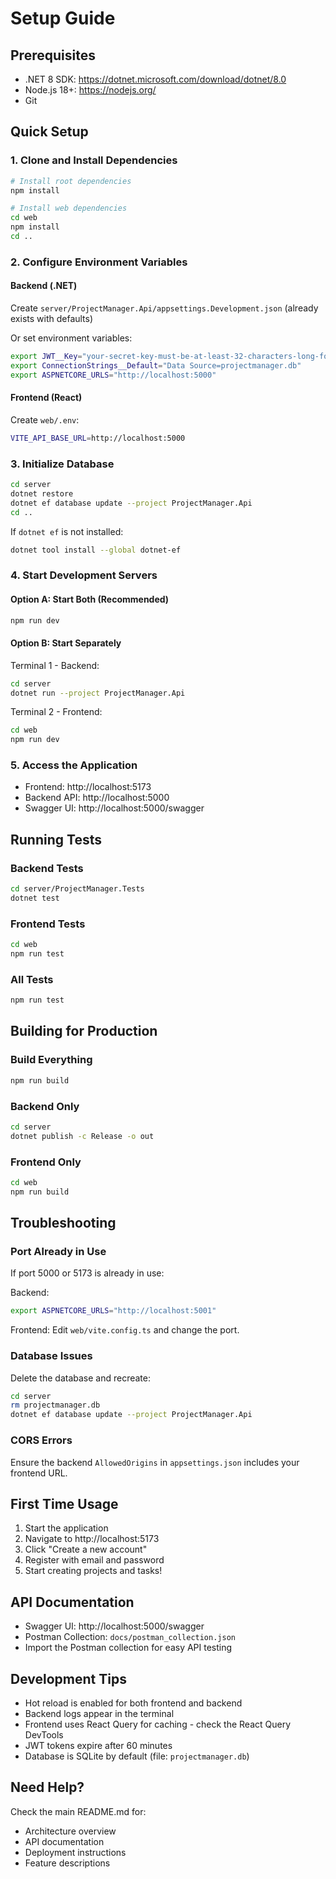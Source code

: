 # Setup Guide

## Prerequisites

- .NET 8 SDK: https://dotnet.microsoft.com/download/dotnet/8.0
- Node.js 18+: https://nodejs.org/
- Git

## Quick Setup

### 1. Clone and Install Dependencies

```bash
# Install root dependencies
npm install

# Install web dependencies
cd web
npm install
cd ..
```

### 2. Configure Environment Variables

#### Backend (.NET)
Create `server/ProjectManager.Api/appsettings.Development.json` (already exists with defaults)

Or set environment variables:
```bash
export JWT__Key="your-secret-key-must-be-at-least-32-characters-long-for-security"
export ConnectionStrings__Default="Data Source=projectmanager.db"
export ASPNETCORE_URLS="http://localhost:5000"
```

#### Frontend (React)
Create `web/.env`:
```bash
VITE_API_BASE_URL=http://localhost:5000
```

### 3. Initialize Database

```bash
cd server
dotnet restore
dotnet ef database update --project ProjectManager.Api
cd ..
```

If `dotnet ef` is not installed:
```bash
dotnet tool install --global dotnet-ef
```

### 4. Start Development Servers

#### Option A: Start Both (Recommended)
```bash
npm run dev
```

#### Option B: Start Separately

Terminal 1 - Backend:
```bash
cd server
dotnet run --project ProjectManager.Api
```

Terminal 2 - Frontend:
```bash
cd web
npm run dev
```

### 5. Access the Application

- Frontend: http://localhost:5173
- Backend API: http://localhost:5000
- Swagger UI: http://localhost:5000/swagger

## Running Tests

### Backend Tests
```bash
cd server/ProjectManager.Tests
dotnet test
```

### Frontend Tests
```bash
cd web
npm run test
```

### All Tests
```bash
npm run test
```

## Building for Production

### Build Everything
```bash
npm run build
```

### Backend Only
```bash
cd server
dotnet publish -c Release -o out
```

### Frontend Only
```bash
cd web
npm run build
```

## Troubleshooting

### Port Already in Use
If port 5000 or 5173 is already in use:

Backend:
```bash
export ASPNETCORE_URLS="http://localhost:5001"
```

Frontend: Edit `web/vite.config.ts` and change the port.

### Database Issues
Delete the database and recreate:
```bash
cd server
rm projectmanager.db
dotnet ef database update --project ProjectManager.Api
```

### CORS Errors
Ensure the backend `AllowedOrigins` in `appsettings.json` includes your frontend URL.

## First Time Usage

1. Start the application
2. Navigate to http://localhost:5173
3. Click "Create a new account"
4. Register with email and password
5. Start creating projects and tasks!

## API Documentation

- Swagger UI: http://localhost:5000/swagger
- Postman Collection: `docs/postman_collection.json`
- Import the Postman collection for easy API testing

## Development Tips

- Hot reload is enabled for both frontend and backend
- Backend logs appear in the terminal
- Frontend uses React Query for caching - check the React Query DevTools
- JWT tokens expire after 60 minutes
- Database is SQLite by default (file: `projectmanager.db`)

## Need Help?

Check the main README.md for:
- Architecture overview
- API documentation
- Deployment instructions
- Feature descriptions
